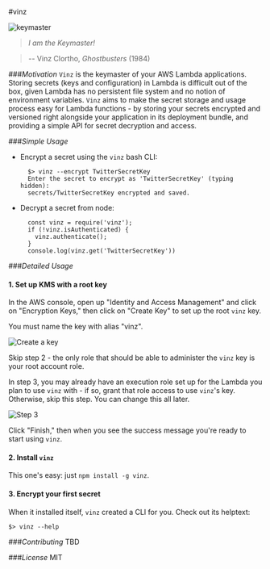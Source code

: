 #vinz

![keymaster](https://gifs.bjacobel.com/keymaster.gif)

> _I am the Keymaster!_

>-- Vinz Clortho, _Ghostbusters_ (1984)


###_Motivation_
`Vinz` is the keymaster of your AWS Lambda applications. Storing secrets (keys and configuration) in Lambda is difficult out of the box, given Lambda has no persistent file system and no notion of environment variables. `Vinz` aims to make the secret storage and usage process easy for Lambda functions - by storing your secrets encrypted and versioned right alongside your application in its deployment bundle, and providing a simple API for secret decryption and access.

###_Simple Usage_
- Encrypt a secret using the `vinz` bash CLI:

        $> vinz --encrypt TwitterSecretKey
        Enter the secret to encrypt as 'TwitterSecretKey' (typing hidden):
        secrets/TwitterSecretKey encrypted and saved.

- Decrypt a secret from node:

        const vinz = require('vinz');
        if (!vinz.isAuthenticated) {
          vinz.authenticate();
        }
        console.log(vinz.get('TwitterSecretKey'))

###_Detailed Usage_

#### 1. Set up KMS with a root key
In the AWS console, open up "Identity and Access Management" and click on "Encryption Keys," then click on "Create Key" to set up the root `vinz` key.

You must name the key with alias "vinz".

![Create a key](https://i.bjacobel.com/20160531-464t5.png)

Skip step 2 - the only role that should be able to administer the `vinz` key is your root account role.

In step 3, you may already have an execution role set up for the Lambda you plan to use `vinz` with - if so, grant that role access to use `vinz`'s key. Otherwise, skip this step. You can change this all later.

![Step 3](https://i.bjacobel.com/20160531-gh9jh.png)

Click "Finish," then when you see the success message you're ready to start using `vinz`.

#### 2. Install `vinz`

This one's easy: just `npm install -g vinz`.

#### 3. Encrypt your first secret

When it installed itself, `vinz` created a CLI for you. Check out its helptext:

```
$> vinz --help
```

###_Contributing_
TBD

###_License_
MIT
